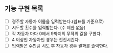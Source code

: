 ## 기능 구현 목록

- [ ] 경주할 자동차 이름을 입력받는다.(쉼표를 기준으로)
- [ ] 시도할 횟수를 입력받는다. (수 제한 없음)
- [ ] 각 자동차 마다 0에서 9까지의 무작위 값을 구한다.
- [ ] 4 이상인 자동차인 경우는 전진시킨다.
- [ ] 입력받은 수만큼 시도 후 자동차 경주 결과를 출력한다.